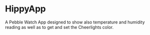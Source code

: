 HippyApp
========

A Pebble Watch App designed to show also temperature and humidity reading as well as to get and set the Cheerlights color.
